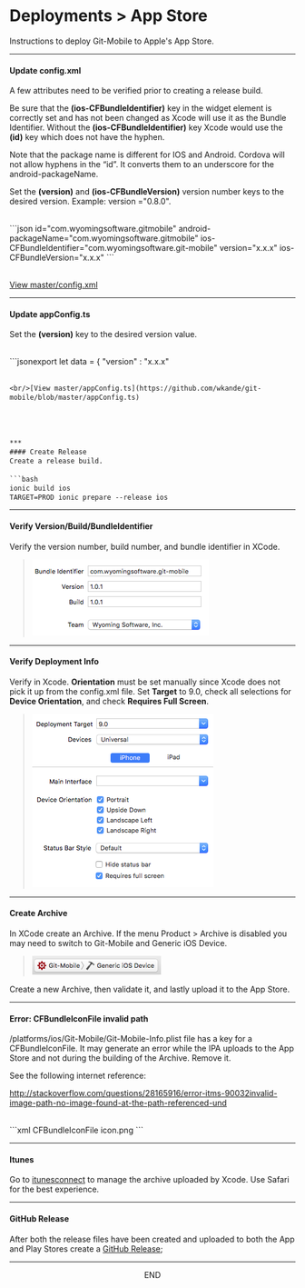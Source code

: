 <div class="page-header">
  <h1  id="page-title">Deployments > App Store</h1>
</div>

Instructions to deploy Git-Mobile to Apple's App Store.






***
#### Update config.xml

A few attributes need to be verified prior to creating a release build.

Be sure that the **(ios-CFBundleIdentifier)** key in the widget element is correctly set
and has not been changed as Xcode will use it as the Bundle Identifier. Without the **(ios-CFBundleIdentifier)** key Xcode would use the
**(id)** key which does not have the hyphen.

Note that the package name is different for IOS and Android. Cordova will not allow hyphens in the “id”. It converts them to an underscore for the android-packageName.

Set the **(version)** and **(ios-CFBundleVersion)** version number keys to the desired version. Example: version ="0.8.0".


<br/>
```json
id="com.wyomingsoftware.gitmobile"
android-packageName="com.wyomingsoftware.gitmobile"
ios-CFBundleIdentifier="com.wyomingsoftware.git-mobile"
version="x.x.x"
ios-CFBundleVersion="x.x.x"
```

<br/>[View master/config.xml](https://github.com/wkande/git-mobile/blob/master/config.xml)

***
#### Update appConfig.ts

Set the **(version)** key to the desired version value.

<br/>
```jsonexport let data = {
		"version" : "x.x.x"

```

<br/>[View master/appConfig.ts](https://github.com/wkande/git-mobile/blob/master/appConfig.ts)




***
#### Create Release
Create a release build.

```bash
ionic build ios
TARGET=PROD ionic prepare --release ios
```



***
#### Verify Version/Build/BundleIdentifier
Verify the version number, build number, and bundle identifier in XCode.

> ![](img/ios-identity.png)



***
#### Verify Deployment Info
Verify in Xcode. **Orientation** must be set manually since Xcode does not pick it up from the config.xml file.
Set **Target** to 9.0, check all selections for **Device Orientation**, and check **Requires Full Screen**.

> ![](img/ios-deployment-info.png)



***
#### Create Archive
In XCode create an Archive. If the menu Product > Archive is disabled
you may need to switch to Git-Mobile and Generic iOS Device.

> ![](img/ios-archive.png)

Create a new Archive, then validate it, and lastly upload it to the App Store.




***
#### Error: CFBundleIconFile invalid path
/platforms/ios/Git-Mobile/Git-Mobile-Info.plist file has a key for a CFBundleIconFile.  It may generate an error while the IPA uploads to the App Store and not during the building of the Archive.  Remove it.  

See the following internet reference:

http://stackoverflow.com/questions/28165916/error-itms-90032invalid-image-path-no-image-found-at-the-path-referenced-und

<br/>
```xml
<key>CFBundleIconFile</key>
<string>icon.png</string>
```



***
#### Itunes
Go to
[itunesconnect](https://itunesconnect.apple.com) to manage the archive uploaded by Xcode. Use Safari
for the best experience.



***
#### GitHub Release
After both the release files have been created and uploaded to both the App and
Play Stores create a [GitHub Release](/index.html?md=pages_deploy_githubreleases.md);



***
<div style="margin:0 auto;text-align:center;">END</div>
